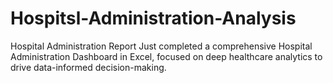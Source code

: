 # Hospitsl-Administration-Analysis
 Hospital Administration Report Just completed a comprehensive Hospital Administration Dashboard in Excel, focused on deep healthcare analytics to drive data-informed decision-making.
